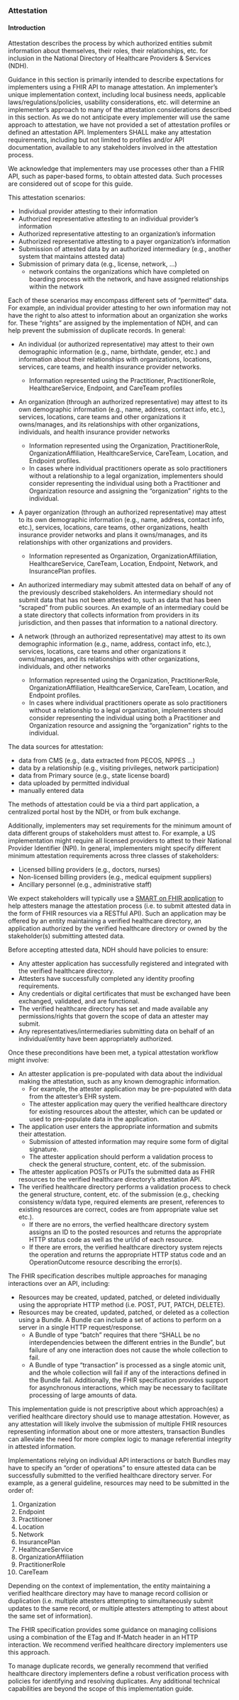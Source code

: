 ### Attestation

#### Introduction
Attestation describes the process by which authorized entities submit information about themselves, their roles, their relationships, etc. for inclusion in the National Directory of Healthcare Providers & Services (NDH).

Guidance in this section is primarily intended to describe expectations for implementers using a FHIR API to manage attestation. An implementer’s unique implementation context, including local business needs, applicable laws/regulations/policies, usability considerations, etc. will determine an implementer’s approach to many of the attestation considerations described in this section. As we do not anticipate every implementer will use the same approach to attestation, we have not provided a set of attestation profiles or defined an attestation API. Implementers SHALL make any attestation requirements, including but not limited to profiles and/or API documentation, available to any stakeholders involved in the attestation process.

We acknowledge that implementers may use processes other than a FHIR API, such as paper-based forms, to obtain attested data. Such processes are considered out of scope for this guide.

This attestation scenarios:
- Individual provider attesting to their information
- Authorized representative attesting to an individual provider’s information
- Authorized representative attesting to an organization’s information
- Authorized representative attesting to a payer organization’s information
- Submission of attested data by an authorized intermediary (e.g., another system that maintains attested data)
- Submission of primary data (e.g., license, network, ...)
    - network contains the organizations which have completed on boarding process with the network, and have assigned relationships within the network

Each of these scenarios may encompass different sets of “permitted” data. For example, an individual provider attesting to her own information may not have the right to also attest to information about an organization she works for. These “rights” are assigned by the implementation of NDH, and can help prevent the submission of duplicate records. In general:

- An individual (or authorized representative) may attest to their own demographic information (e.g., name, birthdate, gender, etc.) and information about their relationships with organizations, locations, services, care teams, and health insurance provider networks.
    - Information represented using the Practitioner, PractitionerRole, HealthcareService, Endpoint, and CareTeam profiles

- An organization (through an authorized representative) may attest to its own demographic information (e.g., name, address, contact info, etc.), services, locations, care teams and other organizations it owns/manages, and its relationships with other organizations, individuals, and health insurance provider networks
    - Information represented using the Organization, PractitionerRole, OrganizationAffiliation, HealthcareService, CareTeam, Location, and Endpoint profiles.
    - In cases where individual practitioners operate as solo practitioners without a relationship to a legal organization, implementers should consider representing the individual using both a Practitioner and Organization resource and assigning the “organization” rights to the individual.

- A payer organization (through an authorized representative) may attest to its own demographic information (e.g., name, address, contact info, etc.), services, locations, care teams, other organizations, health insurance provider networks and plans it owns/manages, and its relationships with other organizations and providers.
    - Information represented as Organization, OrganizationAffiliation, HealthcareService, CareTeam, Location, Endpoint, Network, and InsurancePlan profiles.

- An authorized intermediary may submit attested data on behalf of any of the previously described stakeholders. An intermediary should not submit data that has not been attested to, such as data that has been “scraped” from public sources. An example of an intermediary could be a state directory that collects information from providers in its jurisdiction, and then passes that information to a national directory.

- A network (through an authorized representative) may attest to its own demographic information (e.g., name, address, contact info, etc.), services, locations, care teams and other organizations it owns/manages, and its relationships with other organizations, individuals, and other networks
    - Information represented using the Organization, PractitionerRole, OrganizationAffiliation, HealthcareService, CareTeam, Location, and Endpoint profiles.
    - In cases where individual practitioners operate as solo practitioners without a relationship to a legal organization, implementers should consider representing the individual using both a Practitioner and Organization resource and assigning the “organization” rights to the individual.

The data sources for attestation:
- data from CMS (e.g., data extracted from PECOS, NPPES ...)
- data by a relationship (e.g., visiting privileges, network participation)
- data from Primary source (e.g., state license board)
- data uploaded by permitted individual
- manually entered data


The methods of attestation could be via a third part application, a centralized portal host by the NDH, or from bulk exchange. 

Additionally, implementers may set requirements for the minimum amount of data different groups of stakeholders must attest to. For example, a US implementation might require all licensed providers to attest to their National Provider Identifier (NPI). In general, implementers might specify different minimum attestation requirements across three classes of stakeholders:

- Licensed billing providers (e.g., doctors, nurses)
- Non-licensed billing providers (e.g., medical equipment suppliers)
- Ancillary personnel (e.g., administrative staff)

We expect stakeholders will typically use a [SMART on FHIR application](https://smarthealthit.org/) to help attesters manage the attestation process (i.e. to submit attested data in the form of FHIR resources via a RESTful API). Such an application may be offered by an entity maintaining a verified healthcare directory, an application authorized by the verified healthcare directory or owned by the stakeholder(s) submitting attested data.

Before accepting attested data, NDH should have policies to ensure:

- Any attester application has successfully registered and integrated with the verified healthcare directory.
- Attesters have successfully completed any identity proofing requirements.
- Any credentials or digital certificates that must be exchanged have been exchanged, validated, and are functional.
- The verified healthcare directory has set and made available any permissions/rights that govern the scope of data an attester may submit.
- Any representatives/intermediaries submitting data on behalf of an individual/entity have been appropriately authorized.

Once these preconditions have been met, a typical attestation workflow might involve:

- An attester application is pre-populated with data about the individual making the attestation, such as any known demographic information.
    - For example, the attester application may be pre-populated with data from the attester’s EHR system.
    - The attester application may query the verified healthcare directory for existing resources about the attester, which can be updated or used to pre-populate data in the application.
- The application user enters the appropriate information and submits their attestation.
    - Submission of attested information may require some form of digital signature.
    - The attester application should perform a validation process to check the general structure, content, etc. of the submission.
- The attester application POSTs or PUTs the submitted data as FHIR resources to the verified healthcare directory’s attestation API.
- The verified healthcare directory performs a validation process to check the general structure, content, etc. of the submission (e.g., checking consistency w/data type, required elements are present, references to existing resources are correct, codes are from appropriate value set etc.).
    - If there are no errors, the verfied healthcare directory system assigns an ID to the posted resources and returns the appropriate HTTP status code as well as the url/id of each resource.
    - If there are errors, the verified healthcare directory system rejects the operation and returns the appropriate HTTP status code and an OperationOutcome resource describing the error(s).

The FHIR specification describes multiple approaches for managing interactions over an API, including:

- Resources may be created, updated, patched, or deleted individually using the appropriate HTTP method (i.e. POST, PUT, PATCH, DELETE).
- Resources may be created, updated, patched, or deleted as a collection using a Bundle. A Bundle can include a set of actions to perform on a server in a single HTTP request/response.
    - A Bundle of type “batch” requires that there “SHALL be no interdependencies between the different entries in the Bundle”, but failure of any one interaction does not cause the whole collection to fail.
    - A Bundle of type “transaction” is processed as a single atomic unit, and the whole collection will fail if any of the interactions defined in the Bundle fail. Additionally, the FHIR specification provides support for asynchronous interactions, which may be necessary to facilitate processing of large amounts of data.

This implementation guide is not prescriptive about which approach(es) a verified healthcare directory should use to manage attestation. However, as any attestation will likely involve the submission of multiple FHIR resources representing information about one or more attesters, transaction Bundles can alleviate the need for more complex logic to manage referential integrity in attested information.

Implementations relying on individual API interactions or batch Bundles may have to specify an “order of operations” to ensure attested data can be successfully submitted to the verified healthcare directory server. For example, as a general guideline, resources may need to be submitted in the order of:

1. Organization
2. Endpoint
3. Practitioner
4. Location
5. Network
6. InsurancePlan
7. HealthcareService
8. OrganizationAffiliation
9. PractitionerRole
10. CareTeam

Depending on the context of implementation, the entity maintaining a verified healthcare directory may have to manage record collision or duplication (i.e. multiple attesters attempting to simultaneously submit updates to the same record, or multiple attesters attempting to attest about the same set of information).

The FHIR specification provides some guidance on managing collisions using a combination of the ETag and If-Match header in an HTTP interaction. We recommend verified healthcare directory implementers use this approach.

To manage duplicate records, we generally recommend that verified healthcare directory implementers define a robust verification process with policies for identifying and resolving duplicates. Any additional technical capabilities are beyond the scope of this implementation guide.

